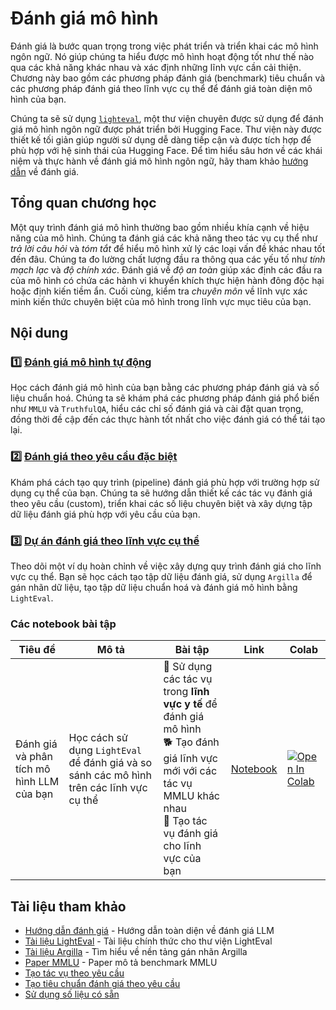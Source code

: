 # Đánh giá mô hình

Đánh giá là bước quan trọng trong việc phát triển và triển khai các mô hình ngôn ngữ. Nó giúp chúng ta hiểu được mô hình hoạt động tốt như thế nào qua các khả năng khác nhau và xác định những lĩnh vực cần cải thiện. Chương này bao gồm các phương pháp đánh giá (benchmark) tiêu chuẩn và các phương pháp đánh giá theo lĩnh vực cụ thể để đánh giá toàn diện mô hình của bạn.

Chúng ta sẽ sử dụng [`lighteval`](https://github.com/huggingface/lighteval), một thư viện chuyên được sử dụng để đánh giá mô hình ngôn ngữ được phát triển bởi Hugging Face. Thư viện này được thiết kế tối giản giúp người sử dụng dễ dàng tiếp cận và được tích hợp để phù hợp với hệ sinh thái của Hugging Face. Để tìm hiểu sâu hơn về các khái niệm và thực hành về đánh giá mô hình ngôn ngữ, hãy tham khảo [hướng dẫn](https://github.com/huggingface/evaluation-guidebook) về đánh giá.

## Tổng quan chương học

Một quy trình đánh giá mô hình thường bao gồm nhiều khía cạnh về hiệu năng của mô hình. Chúng ta đánh giá các khả năng theo tác vụ cụ thể như *trả lời câu hỏi* và *tóm tắt* để hiểu mô hình xử lý các loại vấn đề khác nhau tốt đến đâu. Chúng ta đo lường chất lượng đầu ra thông qua các yếu tố như *tính mạch lạc* và *độ chính xác*. Đánh giá về *độ an toàn* giúp xác định các đầu ra của mô hình có chứa các hành vi khuyển khích thực hiện hành đông độc hại hoặc định kiến tiềm ẩn. Cuối cùng, kiểm tra *chuyên môn* về lĩnh vực xác minh kiến thức chuyên biệt của mô hình trong lĩnh vực mục tiêu của bạn.

## Nội dung

### 1️⃣ [Đánh giá mô hình tự động](./automatic_benchmarks.md)

Học cách đánh giá mô hình của bạn bằng các phương pháp đánh giá và số liệu chuẩn hoá. Chúng ta sẽ khám phá các phương pháp đánh giá phổ biến như `MMLU` và `TruthfulQA`, hiểu các chỉ số đánh giá và cài đặt quan trọng, đồng thời đề cập đến các thực hành tốt nhất cho việc đánh giá có thể tái tạo lại.

### 2️⃣ [Đánh giá theo yêu cầu đặc biệt](./custom_evaluation.md)
Khám phá cách tạo quy trình (pipeline) đánh giá phù hợp với trường hợp sử dụng cụ thể của bạn. Chúng ta sẽ hướng dẫn thiết kế các tác vụ đánh giá theo yêu cầu (custom), triển khai các số liệu chuyên biệt và xây dựng tập dữ liệu đánh giá phù hợp với yêu cầu của bạn.

### 3️⃣ [Dự án đánh giá theo lĩnh vực cụ thể](./project/README.md)
Theo dõi một ví dụ hoàn chỉnh về việc xây dựng quy trình đánh giá cho lĩnh vực cụ thể. Bạn sẽ học cách tạo tập dữ liệu đánh giá, sử dụng `Argilla` để gán nhãn dữ liệu, tạo tập dữ liệu chuẩn hoá và đánh giá mô hình bằng `LightEval`.

### Các notebook bài tập

| Tiêu đề | Mô tả | Bài tập | Link | Colab |
|---------|-------|---------|------|-------|
| Đánh giá và phân tích mô hình LLM của bạn | Học cách sử dụng `LightEval` để đánh giá và so sánh các mô hình trên các lĩnh vực cụ thể | 🐢 Sử dụng các tác vụ trong **lĩnh vực y tế** để đánh giá mô hình <br> 🐕 Tạo đánh giá lĩnh vực mới với các tác vụ MMLU khác nhau <br> 🦁 Tạo tác vụ đánh giá cho lĩnh vực của bạn | [Notebook](../../../notebooks/vi/4_evaluation/lighteval_evaluate_and_analyse_your_LLM.ipynb) | <a target="_blank" href="https://colab.research.google.com/github/huggingface/smol-course/blob/main/notebooks/vi/4_evaluation/lighteval_evaluate_and_analyse_your_LLM.ipynb"><img src="https://colab.research.google.com/assets/colab-badge.svg" alt="Open In Colab"/></a> |

## Tài liệu tham khảo

- [Hướng dẫn đánh giá](https://github.com/huggingface/evaluation-guidebook) - Hướng dẫn toàn diện về đánh giá LLM
- [Tài liệu LightEval](https://github.com/huggingface/lighteval) - Tài liệu chính thức cho thư viện LightEval 
- [Tài liệu Argilla](https://docs.argilla.io) - Tìm hiểu về nền tảng gán nhãn Argilla
- [Paper MMLU](https://arxiv.org/abs/2009.03300) - Paper mô tả benchmark MMLU
- [Tạo tác vụ theo yêu cầu](https://github.com/huggingface/lighteval/wiki/Adding-a-Custom-Task)
- [Tạo tiêu chuẩn đánh giá theo yêu cầu](https://github.com/huggingface/lighteval/wiki/Adding-a-New-Metric)
- [Sử dụng số liệu có sẵn](https://github.com/huggingface/lighteval/wiki/Metric-List)